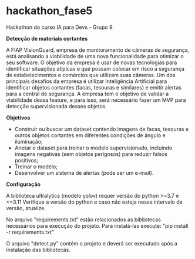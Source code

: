 # hackathon_fase5
Hackathon do curso IA para Devs - Grupo 9

**Detecção de materiais cortantes**

  A FIAP VisionGuard, empresa de monitoramento de câmeras de
segurança, está analisando a viabilidade de uma nova funcionalidade para
otimizar o seu software.
  O objetivo da empresa é usar de novas tecnologias para identificar
situações atípicas e que possam colocar em risco a segurança de
estabelecimentos e comércios que utilizam suas câmeras.
  Um dos principais desafios da empresa é utilizar Inteligência Artificial
para identificar objetos cortantes (facas, tesouras e similares) e emitir alertas
para a central de segurança.
  A empresa tem o objetivo de validar a viabilidade dessa feature, e para
isso, será necessário fazer um MVP para detecção supervisionada desses
objetos.

**Objetivos**

- Construir ou buscar um dataset contendo imagens de facas, tesouras e
outros objetos cortantes em diferentes condições de ângulo e
iluminação;
- Anotar o dataset para treinar o modelo supervisionado, incluindo
imagens negativas (sem objetos perigosos) para reduzir falsos positivos;
- Treinar o modelo;
- Desenvolver um sistema de alertas (pode ser um e-mail).
  
**Configuração**

A biblioteca ultralytics (modelo yolov) requer versão do python >=3.7 e <=3.11
Verifique a versão do python e caso não esteja nesse intervalo de versão, atualize.

No arquivo "requirements.txt" estão relacionados as bibliotecas necessários para execução do projeto.
Para instalá-las execute: "pip install -r requirements.txt"

O arquivo "detect.py" contém o projeto e deverá ser executado após a instalação das bibliotecas.
